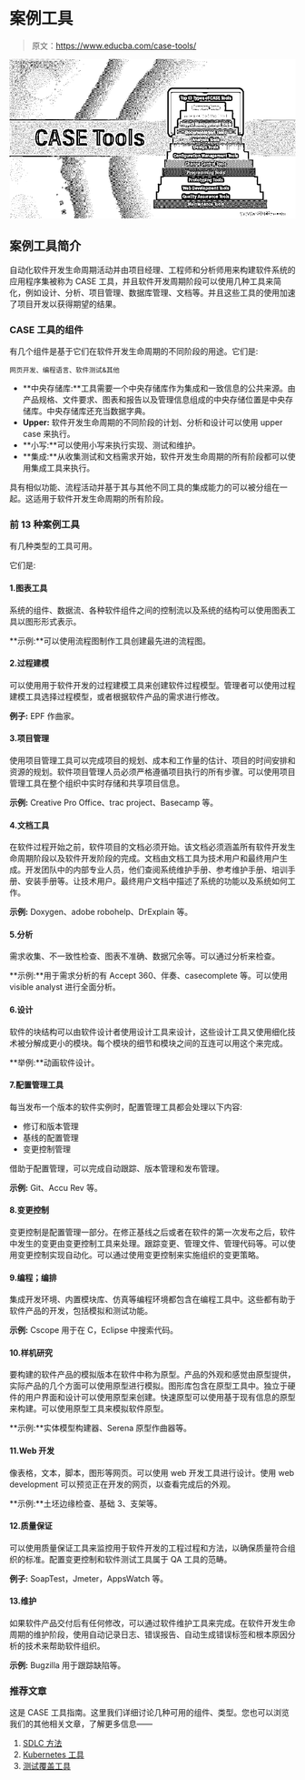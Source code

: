 # 案例工具

> 原文：<https://www.educba.com/case-tools/>

![CASE Tools](img/a787e71f926f64b5f76552a01f2952bd.png)



## 案例工具简介

自动化软件开发生命周期活动并由项目经理、工程师和分析师用来构建软件系统的应用程序集被称为 CASE 工具，并且软件开发周期阶段可以使用几种工具来简化，例如设计、分析、项目管理、数据库管理、文档等。并且这些工具的使用加速了项目开发以获得期望的结果。

### CASE 工具的组件

有几个组件是基于它们在软件开发生命周期的不同阶段的用途。它们是:

<small>网页开发、编程语言、软件测试&其他</small>

*   **中央存储库:**工具需要一个中央存储库作为集成和一致信息的公共来源。由产品规格、文件要求、图表和报告以及管理信息组成的中央存储位置是中央存储库。中央存储库还充当数据字典。
*   **Upper:** 软件开发生命周期的不同阶段的计划、分析和设计可以使用 upper case 来执行。
*   **小写:**可以使用小写来执行实现、测试和维护。
*   **集成:**从收集测试和文档需求开始，软件开发生命周期的所有阶段都可以使用集成工具来执行。

具有相似功能、流程活动并基于其与其他不同工具的集成能力的可以被分组在一起。这适用于软件开发生命周期的所有阶段。

### 前 13 种案例工具

有几种类型的工具可用。

它们是:

#### 1.图表工具

系统的组件、数据流、各种软件组件之间的控制流以及系统的结构可以使用图表工具以图形形式表示。

**示例:**可以使用流程图制作工具创建最先进的流程图。

#### 2.过程建模

可以使用用于软件开发的过程建模工具来创建软件过程模型。管理者可以使用过程建模工具选择过程模型，或者根据软件产品的需求进行修改。

**例子:** EPF 作曲家。

#### 3.项目管理

使用项目管理工具可以完成项目的规划、成本和工作量的估计、项目的时间安排和资源的规划。软件项目管理人员必须严格遵循项目执行的所有步骤。可以使用项目管理工具在整个组织中实时存储和共享项目信息。

**示例:** Creative Pro Office、trac project、Basecamp 等。

#### 4.文档工具

在软件过程开始之前，软件项目的文档必须开始。该文档必须涵盖所有软件开发生命周期阶段以及软件开发阶段的完成。文档由文档工具为技术用户和最终用户生成。开发团队中的内部专业人员，他们查阅系统维护手册、参考维护手册、培训手册、安装手册等。让技术用户。最终用户文档中描述了系统的功能以及系统如何工作。

**示例:** Doxygen、adobe robohelp、DrExplain 等。

#### 5.分析

需求收集、不一致性检查、图表不准确、数据冗余等。可以通过分析来检查。

**示例:**用于需求分析的有 Accept 360、伴奏、casecomplete 等。可以使用 visible analyst 进行全面分析。

#### 6.设计

软件的块结构可以由软件设计者使用设计工具来设计，这些设计工具又使用细化技术被分解成更小的模块。每个模块的细节和模块之间的互连可以用这个来完成。

**举例:**动画软件设计。

#### 7.配置管理工具

每当发布一个版本的软件实例时，配置管理工具都会处理以下内容:

*   修订和版本管理
*   基线的配置管理
*   变更控制管理

借助于配置管理，可以完成自动跟踪、版本管理和发布管理。

**示例:** Git、Accu Rev 等。

#### 8.变更控制

变更控制是配置管理一部分。在修正基线之后或者在软件的第一次发布之后，软件中发生的变更由变更控制工具来处理。跟踪变更、管理文件、管理代码等。可以使用变更控制实现自动化。可以通过使用变更控制来实施组织的变更策略。

#### 9.编程；编排

集成开发环境、内置模块库、仿真等编程环境都包含在编程工具中。这些都有助于软件产品的开发，包括模拟和测试功能。

**示例:** Cscope 用于在 C，Eclipse 中搜索代码。

#### 10.样机研究

要构建的软件产品的模拟版本在软件中称为原型。产品的外观和感觉由原型提供，实际产品的几个方面可以使用原型进行模拟。图形库包含在原型工具中。独立于硬件的用户界面和设计可以使用原型来创建。快速原型可以使用基于现有信息的原型来构建。可以使用原型工具来模拟软件原型。

**示例:**实体模型构建器、Serena 原型作曲器等。

#### 11.Web 开发

像表格，文本，脚本，图形等网页。可以使用 web 开发工具进行设计。使用 web development 可以预览正在开发的网页，以查看完成后的外观。

**示例:**土坯边缘检查、基础 3、支架等。

#### 12.质量保证

可以使用质量保证工具来监控用于软件开发的工程过程和方法，以确保质量符合组织的标准。配置变更控制和软件测试工具属于 QA 工具的范畴。

**例子:** SoapTest，Jmeter，AppsWatch 等。

#### 13.维护

如果软件产品交付后有任何修改，可以通过软件维护工具来完成。在软件开发生命周期的维护阶段，使用自动记录日志、错误报告、自动生成错误标签和根本原因分析的技术来帮助软件组织。

**示例:** Bugzilla 用于跟踪缺陷等。

### 推荐文章

这是 CASE 工具指南。这里我们详细讨论几种可用的组件、类型。您也可以浏览我们的其他相关文章，了解更多信息——

1.  [SDLC 方法](https://www.educba.com/sdlc-methodologies/)
2.  [Kubernetes 工具](https://www.educba.com/kubernetes-tools/)
3.  [测试覆盖工具](https://www.educba.com/test-coverage-tools/)





